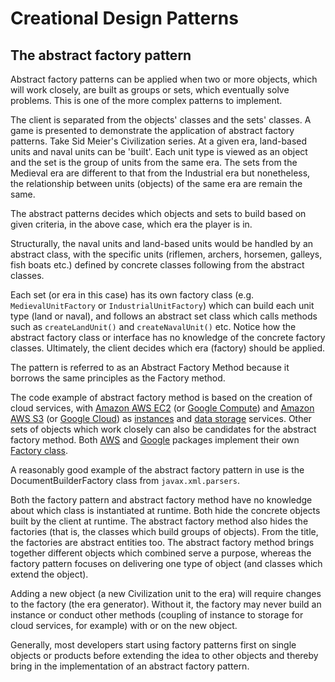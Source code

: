 # Creational Design Patterns #

## The abstract factory pattern ##

Abstract factory patterns can be applied when two or more objects, which will work closely, are built as groups or sets, which eventually solve problems. This is one of the more complex patterns to implement.

The client is separated from the objects' classes and the sets' classes. A game is presented to demonstrate the application of abstract factory patterns. Take Sid Meier's Civilization series. At a given era, land-based units and naval units can be 'built'. Each unit type is viewed as an object and the set is the group of units from the same era. The sets from the Medieval era are different to that from the Industrial era but nonetheless, the relationship between units (objects) of the same era are remain the same.

The abstract patterns decides which objects and sets to build based on given criteria, in the above case, which era the player is in.

Structurally, the naval units and land-based units would be handled by an abstract class, with the specific units (riflemen, archers, horsemen, galleys, fish boats etc.) defined by concrete classes following from the abstract classes. 

Each set (or era in this case) has its own factory class (e.g. `MedievalUnitFactory` or `IndustrialUnitFactory`) which can build each unit type (land or naval), and follows an abstract set class which calls methods such as `createLandUnit()` and `createNavalUnit()` etc. Notice how the abstract factory class or interface has no knowledge of the concrete factory classes. Ultimately, the client decides which era (factory) should be applied.

The pattern is referred to as an Abstract Factory Method because it borrows the same principles as the Factory method. 

The code example of abstract factory method is based on the creation of cloud services, with [Amazon AWS EC2](/src/com/designPatterns/AbstractFactoryPattern/aws/Ec2Instance.java) (or [Google Compute](/src/com/designPatterns/AbstractFactoryPattern/gcp/GoogleComputeEngineInstance.java)) and [Amazon AWS S3](/src/com/designPatterns/AbstractFactoryPattern/aws/S3Storage.java) (or [Google Cloud](/src/com/designPatterns/AbstractFactoryPattern/gcp/GoogleCloudStorage.java)) as [instances](/src/com/designPatterns/AbstractFactoryPattern/Instance.java) and [data storage](/src/com/designPatterns/AbstractFactoryPattern/Storage.java) services. Other sets of objects which work closely can also be candidates for the abstract factory method. Both [AWS](/src/com/designPatterns/AbstractFactoryPattern/aws/AwsResourceFactory.java) and [Google](/src/com/designPatterns/AbstractFactoryPattern/gcp/GoogleResourceFactory.java) packages implement their own [Factory class](/src/com/designPatterns/AbstractFactoryPattern/ResourceFactory.java).

A reasonably good example of the abstract factory pattern in use is the DocumentBuilderFactory class from `javax.xml.parsers`.

Both the factory pattern and abstract factory method have no knowledge about which class is instantiated at runtime. Both hide the concrete objects built by the client at runtime. The abstract factory method also hides the factories (that is, the classes which build groups of objects). From the title, the factories are abstract entities too. The abstract factory method brings together different objects which combined serve a purpose, whereas the factory pattern focuses on delivering one type of object (and classes which extend the object).

Adding a new object (a new Civilization unit to the era) will require changes to the factory (the era generator). Without it, the factory may never build an instance or conduct other methods (coupling of instance to storage for cloud services, for example) with or on the new object.

Generally, most developers start using factory patterns first on single objects or products before extending the idea to other objects and thereby bring in the implementation of an abstract factory pattern.